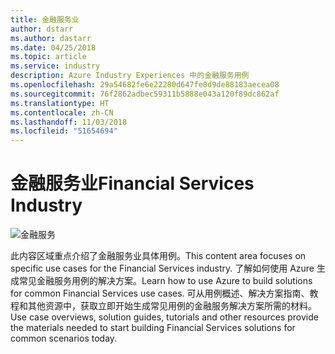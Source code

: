 ```yaml
---
title: 金融服务业
author: dstarr
ms.author: dastarr
ms.date: 04/25/2018
ms.topic: article
ms.service: industry
description: Azure Industry Experiences 中的金融服务用例
ms.openlocfilehash: 29a54682fe6e22280d647fe0d9de88183aecea08
ms.sourcegitcommit: 76f2862adbec59311b5888e043a120f89dc862af
ms.translationtype: HT
ms.contentlocale: zh-CN
ms.lasthandoff: 11/03/2018
ms.locfileid: "51654694"
---
```

# <a name="financial-services-industry"></a><span data-ttu-id="8d44d-103">金融服务业</span><span class="sxs-lookup"><span data-stu-id="8d44d-103">Financial Services Industry</span></span>

![金融服务](./assets/index-assets/financial-services.png)

<span data-ttu-id="8d44d-105">此内容区域重点介绍了金融服务业具体用例。</span><span class="sxs-lookup"><span data-stu-id="8d44d-105">This content area focuses on specific use cases for the Financial Services industry.</span></span> <span data-ttu-id="8d44d-106">了解如何使用 Azure 生成常见金融服务用例的解决方案。</span><span class="sxs-lookup"><span data-stu-id="8d44d-106">Learn how to use Azure to build solutions for common Financial Services use cases.</span></span> <span data-ttu-id="8d44d-107">可从用例概述、解决方案指南、教程和其他资源中，获取立即开始生成常见用例的金融服务解决方案所需的材料。</span><span class="sxs-lookup"><span data-stu-id="8d44d-107">Use case overviews, solution guides, tutorials and other resources provide the materials needed to start building Financial Services solutions for common scenarios today.</span></span>

